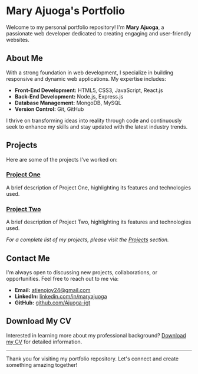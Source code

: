 # Mary Ajuoga's Portfolio

Welcome to my personal portfolio repository! I'm **Mary Ajuoga**, a passionate web developer dedicated to creating engaging and user-friendly websites.

## About Me

With a strong foundation in web development, I specialize in building responsive and dynamic web applications. My expertise includes:

- **Front-End Development:** HTML5, CSS3, JavaScript, React.js
- **Back-End Development:** Node.js, Express.js
- **Database Management:** MongoDB, MySQL
- **Version Control:** Git, GitHub

I thrive on transforming ideas into reality through code and continuously seek to enhance my skills and stay updated with the latest industry trends.

## Projects

Here are some of the projects I've worked on:

### [Project One](https://github.com/Ajuoga-igt/project-one)

A brief description of Project One, highlighting its features and technologies used.

### [Project Two](https://github.com/Ajuoga-igt/project-two)

A brief description of Project Two, highlighting its features and technologies used.

*For a complete list of my projects, please visit the [Projects](https://github.com/Ajuoga-igt?tab=repositories) section.*

## Contact Me

I'm always open to discussing new projects, collaborations, or opportunities. Feel free to reach out to me via:

- **Email:** [atienojoy24@gmail.com](mailto:atienojoy24@gmail.com)
- **LinkedIn:** [linkedin.com/in/maryajuoga](https://www.linkedin.com/in/maryajuoga)
- **GitHub:** [github.com/Ajuoga-igt](https://github.com/Ajuoga-igt)

## Download My CV

Interested in learning more about my professional background? [Download my CV](Mary_Ajuoga_CV_Updated.pdf) for detailed information.

---

Thank you for visiting my portfolio repository. Let's connect and create something amazing together!

